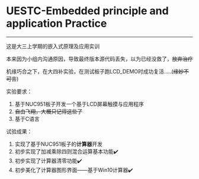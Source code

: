 # UESTC-Embedded principle and application Practice
---
这是大三上学期的嵌入式原理及应用实训

本来因为小组内沟通原因，导致最终版本源代码丢失，以为已经没救了，~~放弃治疗~~

机缘巧合之下，在大四补实验，在测试板子跑LCD_DEMO时成功复活.....(~~缘妙不可言~~)

实验要求：
1. 基于NUC951板子开发一个基于LCD屏幕触摸与应用程序
2. ~~自由飞翔，大概只记得这些了~~
3. 基于C语言

试验成果：
1. 实现了基于NUC951板子的**计算器**开发
2. 初步实现了加减乘除四则混合运算基本功能:heavy_check_mark: 
3. 初步实现了计算器清零功能:heavy_check_mark:
4. 初步美化了计算器图形界面——基于Win10计算器:heavy_check_mark:
